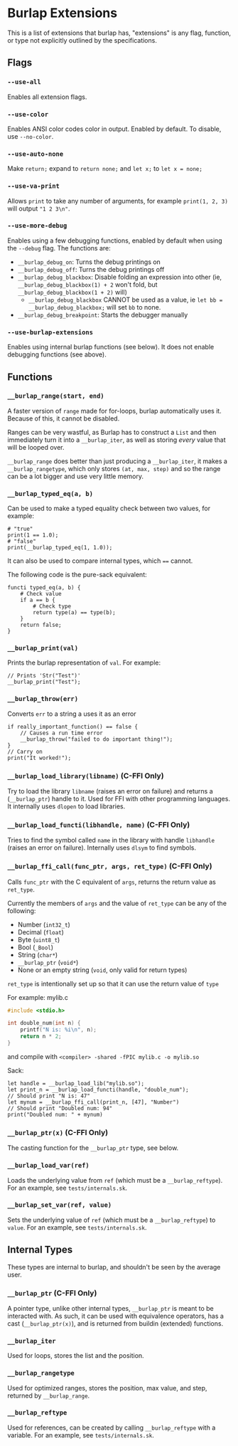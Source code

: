 # Burlap Extensions

This is a list of extensions that burlap has, "extensions" is any flag, function, or type not explicitly outlined by the specifications.

## Flags

### `--use-all`

Enables all extension flags.

### `--use-color`

Enables ANSI color codes color in output. Enabled by default. To disable, use `--no-color`.

### `--use-auto-none`

Make `return;` expand to `return none;` and `let x;` to `let x = none;`

### `--use-va-print`

Allows `print` to take any number of arguments, for example `print(1, 2, 3)` will output `"1 2 3\n"`.

### `--use-more-debug`

Enables using a few debugging functions, enabled by default when using the `--debug` flag.
The functions are:

- `__burlap_debug_on`: Turns the debug printings on
- `__burlap_debug_off`: Turns the debug printings off
- `__burlap_debug_blackbox`: Disable folding an expression into other (ie, `__burlap_debug_blackbox(1) + 2` won't fold, but `__burlap_debug_blackbox(1 + 2)` will)
  - `__burlap_debug_blackbox` CANNOT be used as a value, ie `let bb = __burlap_debug_blackbox;` will set `bb` to none.
- `__burlap_debug_breakpoint`: Starts the debugger manually

### `--use-burlap-extensions`

Enables using internal burlap functions (see below). It does not enable debugging functions (see above).

## Functions

### `__burlap_range(start, end)`

A faster version of `range` made for for-loops, burlap automatically uses it. Because of this, it cannot be disabled.

Ranges can be very wastful, as Burlap has to construct a `List` and then immediately turn it into a `__burlap_iter`, as well as storing *every* value that will be looped over.

`__burlap_range` does better than just producing a `__burlap_iter`, it makes a `__burlap_rangetype`, which only stores `(at, max, step)` and so the range can be a lot bigger and use very little memory.

### `__burlap_typed_eq(a, b)`

Can be used to make a typed equality check between two values, for example:
```
# "true"
print(1 == 1.0);
# "false"
print(__burlap_typed_eq(1, 1.0));
```

It can also be used to compare internal types, which `==` cannot.

The following code is the pure-sack equivalent:
```
functi typed_eq(a, b) {
    # Check value
    if a == b {
        # Check type
        return type(a) == type(b);
    }
    return false;
}
```

### `__burlap_print(val)`

Prints the burlap representation of `val`. For example:
```
// Prints 'Str("Test")'
__burlap_print("Test");
```

### `__burlap_throw(err)`

Converts `err` to a string a uses it as an error
```
if really_important_function() == false {
    // Causes a run time error
    __burlap_throw("failed to do important thing!");
}
// Carry on
print("It worked!");
```

### `__burlap_load_library(libname)` (C-FFI Only)

Try to load the library `libname` (raises an error on failure) and returns a (`__burlap_ptr`) handle to it. Used for FFI with other programming languages. It internally uses `dlopen` to load libraries. 

### `__burlap_load_functi(libhandle, name)` (C-FFI Only)

Tries to find the symbol called `name` in the library with handle `libhandle` (raises an error on failure). Internally uses `dlsym` to find symbols.

### `__burlap_ffi_call(func_ptr, args, ret_type)` (C-FFI Only)

Calls `func_ptr` with the C equivalent of `args`, returns the return value as `ret_type`.

Currently the members of `args` and the value of `ret_type` can be any of the following:
- Number (`int32_t`)
- Decimal (`float`)
- Byte (`uint8_t`)
- Bool (`_Bool`)
- String (`char*`)
- `__burlap_ptr` (`void*`)
- None or an empty string (`void`, only valid for return types)

`ret_type` is intentionally set up so that it can use the return value of `type`

For example:
mylib.c
```c
#include <stdio.h>

int double_num(int n) {
    printf("N is: %i\n", n);
    return n * 2;
}
```
and compile with `<compiler> -shared -fPIC mylib.c -o mylib.so`

Sack:
```
let handle = __burlap_load_lib("mylib.so");
let print_n = __burlap_load_functi(handle, "double_num");
// Should print "N is: 47"
let mynum = __burlap_ffi_call(print_n, [47], "Number")
// Should print "Doubled num: 94"
print("Doubled num: " + mynum)
```

### `__burlap_ptr(x)` (C-FFI Only)

The casting function for the `__burlap_ptr` type, see below.

### `__burlap_load_var(ref)`

Loads the underlying value from `ref` (which must be a `__burlap_reftype`). For an example, see `tests/internals.sk`.

### `__burlap_set_var(ref, value)`

Sets the underlying value of `ref` (which must be a `__burlap_reftype`) to `value`. For an example, see `tests/internals.sk`.

## Internal Types

These types are internal to burlap, and shouldn't be seen by the average user.

### `__burlap_ptr` (C-FFI Only)

A pointer type, unlike other internal types, `__burlap_ptr` is meant to be interacted with. As such, it can be used with equivalence operators, has a cast (`__burlap_ptr(x)`), and is returned from buildin (extended) functions.

### `__burlap_iter`

Used for loops, stores the list and the position.

### `__burlap_rangetype`

Used for optimized ranges, stores the position, max value, and step, returned by `__burlap_range`.

### `__burlap_reftype`

Used for references, can be created by calling `__burlap_reftype` with a variable. For an example, see `tests/internals.sk`.

